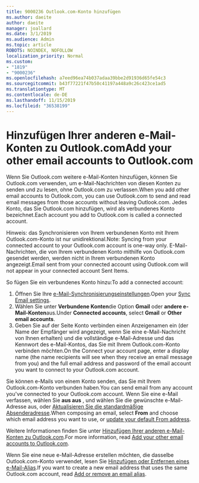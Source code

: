 ```yaml
---
title: 9000236 Outlook.com-Konto hinzufügen
ms.author: daeite
author: daeite
manager: joallard
ms.date: 3/1/2019
ms.audience: Admin
ms.topic: article
ROBOTS: NOINDEX, NOFOLLOW
localization_priority: Normal
ms.custom:
- "1819"
- "9000236"
ms.openlocfilehash: a7eed96ea74b037adaa39bbe2d91936d65fe54c3
ms.sourcegitcommit: b43f77221f47b50c41197a448a9c26c423ce1ad5
ms.translationtype: MT
ms.contentlocale: de-DE
ms.lasthandoff: 11/15/2019
ms.locfileid: "36538199"
---
```

# <a name="add-your-other-email-accounts-to-outlookcom"></a><span data-ttu-id="b544b-102">Hinzufügen Ihrer anderen e-Mail-Konten zu Outlook.com</span><span class="sxs-lookup"><span data-stu-id="b544b-102">Add your other email accounts to Outlook.com</span></span>

<span data-ttu-id="b544b-103">Wenn Sie Outlook.com weitere e-Mail-Konten hinzufügen, können Sie Outlook.com verwenden, um e-Mail-Nachrichten von diesen Konten zu senden und zu lesen, ohne Outlook.com zu verlassen.</span><span class="sxs-lookup"><span data-stu-id="b544b-103">When you add other email accounts to Outlook.com, you can use Outlook.com to send and read email messages from those accounts without leaving Outlook.com.</span></span> <span data-ttu-id="b544b-104">Jedes Konto, das Sie Outlook.com hinzufügen, wird als verbundenes Konto bezeichnet.</span><span class="sxs-lookup"><span data-stu-id="b544b-104">Each account you add to Outlook.com is called a connected account.</span></span>

<span data-ttu-id="b544b-105">Hinweis: das Synchronisieren von Ihrem verbundenen Konto mit Ihrem Outlook.com-Konto ist nur unidirektional.</span><span class="sxs-lookup"><span data-stu-id="b544b-105">Note: Syncing from your connected account to your Outlook.com account is one-way only.</span></span> <span data-ttu-id="b544b-106">E-Mail-Nachrichten, die von Ihrem verbundenen Konto mithilfe von Outlook.com gesendet werden, werden nicht in Ihrem verbundenen Konto angezeigt.</span><span class="sxs-lookup"><span data-stu-id="b544b-106">Email sent from your connected account using Outlook.com will not appear in your connected account Sent Items.</span></span>

<span data-ttu-id="b544b-107">So fügen Sie ein verbundenes Konto hinzu:</span><span class="sxs-lookup"><span data-stu-id="b544b-107">To add a connected account:</span></span>

1. <span data-ttu-id="b544b-108">Öffnen Sie Ihre [e-Mail-Synchronisierungseinstellungen](https://go.microsoft.com/fwlink/?linkid=875264).</span><span class="sxs-lookup"><span data-stu-id="b544b-108">Open your [Sync Email settings](https://go.microsoft.com/fwlink/?linkid=875264).</span></span>
2. <span data-ttu-id="b544b-109">Wählen Sie unter **Verbundene Konten**die Option **Gmail** oder **andere e-Mail-Konten**aus.</span><span class="sxs-lookup"><span data-stu-id="b544b-109">Under **Connected accounts**, select **Gmail** or **Other email accounts**.</span></span>
3. <span data-ttu-id="b544b-110">Geben Sie auf der Seite Konto verbinden einen Anzeigenamen ein (der Name der Empfänger wird angezeigt, wenn Sie eine e-Mail-Nachricht von Ihnen erhalten) und die vollständige e-Mail-Adresse und das Kennwort des e-Mail-Kontos, das Sie mit Ihrem Outlook.com-Konto verbinden möchten.</span><span class="sxs-lookup"><span data-stu-id="b544b-110">On the Connect your account page, enter a display name (the name recipients will see when they receive an email message from you) and the full email address and password of the email account you want to connect to your Outlook.com account.</span></span>

<span data-ttu-id="b544b-111">Sie können e-Mails von einem Konto senden, das Sie mit Ihrem Outlook.com-Konto verbunden haben.</span><span class="sxs-lookup"><span data-stu-id="b544b-111">You can send email from any account you've connected to your Outlook.com account.</span></span> <span data-ttu-id="b544b-112">Wenn Sie eine e-Mail verfassen, wählen Sie **aus aus** , und wählen Sie die gewünschte e-Mail-Adresse aus, oder [Aktualisieren Sie die standardmäßige Absenderadresse](https://go.microsoft.com/fwlink/?linkid=875264).</span><span class="sxs-lookup"><span data-stu-id="b544b-112">When composing an email, select **From** and choose which email address you want to use, or [update your default From address](https://go.microsoft.com/fwlink/?linkid=875264).</span></span>

<span data-ttu-id="b544b-113">Weitere Informationen finden Sie unter [Hinzufügen Ihrer anderen e-Mail-Konten zu Outlook.com](https://support.office.com/article/c5224df4-5885-4e79-91ba-523aa743f0ba?wt.mc_id=Office_Outlook_com_Alchemy).</span><span class="sxs-lookup"><span data-stu-id="b544b-113">For more information, read [Add your other email accounts to Outlook.com](https://support.office.com/article/c5224df4-5885-4e79-91ba-523aa743f0ba?wt.mc_id=Office_Outlook_com_Alchemy).</span></span>

<span data-ttu-id="b544b-114">Wenn Sie eine neue e-Mail-Adresse erstellen möchten, die dasselbe Outlook.com-Konto verwendet, lesen Sie [Hinzufügen oder Entfernen eines e-Mail-Alias](https://support.office.com/article/459b1989-356d-40fa-a689-8f285b13f1f2?wt.mc_id=Office_Outlook_com_Alchemy).</span><span class="sxs-lookup"><span data-stu-id="b544b-114">If you want to create a new email address that uses the same Outlook.com account, read [Add or remove an email alias](https://support.office.com/article/459b1989-356d-40fa-a689-8f285b13f1f2?wt.mc_id=Office_Outlook_com_Alchemy).</span></span>